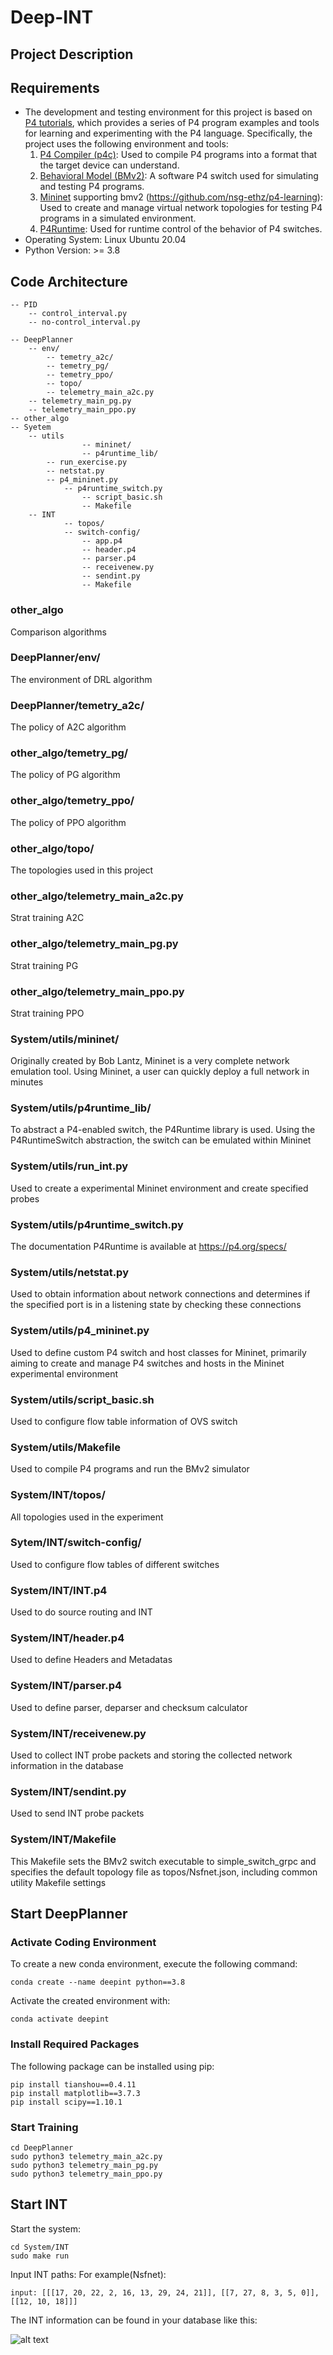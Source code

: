 # Deep-INT
## Project Description

## Requirements
- The development and testing environment for this project is based on [P4 tutorials](https://github.com/p4lang/tutorials/tree/master), which provides a series of P4 program examples and tools for learning and experimenting with the P4 language. Specifically, the project uses the following environment and tools:
  1. [P4 Compiler (p4c)](https://github.com/p4lang/p4c): Used to compile P4 programs into a format that the target device can understand.
  2. [Behavioral Model (BMv2)](https://github.com/p4lang/behavioral-model/blob/main/docs/simple_switch.md): A software P4 switch used for simulating and testing P4 programs. 
  3. [Mininet](https://github.com/mininet/mininet) supporting bmv2 (https://github.com/nsg-ethz/p4-learning): Used to create and manage virtual network topologies for testing P4 programs in a simulated environment.
  4. [P4Runtime](https://p4.org/specs/): Used for runtime control of the behavior of P4 switches.
- Operating System: Linux Ubuntu 20.04
- Python Version: >= 3.8
## Code Architecture
```
-- PID
	-- control_interval.py
	-- no-control_interval.py

-- DeepPlanner
	-- env/
        -- temetry_a2c/
        -- temetry_pg/
        -- temetry_ppo/
        -- topo/
        -- telemetry_main_a2c.py
	-- telemetry_main_pg.py
	-- telemetry_main_ppo.py
-- other_algo
-- Syetem
	-- utils
                -- mininet/
                -- p4runtime_lib/
		-- run_exercise.py
		-- netstat.py
		-- p4_mininet.py
        	-- p4runtime_switch.py
                -- script_basic.sh
                -- Makefile
	-- INT
	        -- topos/
	        -- switch-config/
                -- app.p4
                -- header.p4
                -- parser.p4
                -- receivenew.py
                -- sendint.py
                -- Makefile

```
### other_algo
Comparison algorithms
### DeepPlanner/env/
The environment of DRL algorithm
### DeepPlanner/temetry_a2c/
The policy of A2C algorithm
### other_algo/temetry_pg/
The policy of PG algorithm
### other_algo/temetry_ppo/
The policy of PPO algorithm
### other_algo/topo/
The topologies used in this project
### other_algo/telemetry_main_a2c.py
Strat training A2C
### other_algo/telemetry_main_pg.py
Strat training PG
### other_algo/telemetry_main_ppo.py
Strat training PPO
### System/utils/mininet/
Originally created by Bob Lantz, Mininet is a very complete network emulation tool. Using Mininet, a user can quickly deploy a full network in minutes
### System/utils/p4runtime_lib/
To abstract a P4-enabled switch, the P4Runtime library is used. Using the P4RuntimeSwitch abstraction, the switch can be emulated within Mininet
### System/utils/run_int.py
Used to create a experimental Mininet environment and create specified probes
### System/utils/p4runtime_switch.py
The documentation P4Runtime is available at https://p4.org/specs/
### System/utils/netstat.py
Used to obtain information about network connections and determines if the specified port is in a listening state by checking these connections
### System/utils/p4_mininet.py
Used to define custom P4 switch and host classes for Mininet, primarily aiming to create and manage P4 switches and hosts in the Mininet experimental environment
### System/utils/script_basic.sh
Used to configure flow table information of OVS switch
### System/utils/Makefile
Used to compile P4 programs and run the BMv2 simulator
### System/INT/topos/
All topologies used in the experiment
### Sytem/INT/switch-config/
Used to configure flow tables of different switches
### System/INT/INT.p4
Used to do source routing and INT
### System/INT/header.p4
Used to define Headers and Metadatas
### System/INT/parser.p4
Used to define parser, deparser and checksum calculator
### System/INT/receivenew.py
Used to collect INT probe packets and storing the collected network information in the database
### System/INT/sendint.py
Used to send INT probe packets
### System/INT/Makefile
This Makefile sets the BMv2 switch executable to simple_switch_grpc and specifies the default topology file as topos/Nsfnet.json, including common utility Makefile settings

## Start DeepPlanner
### Activate Coding Environment
To create a new conda environment, execute the following command:
```
conda create --name deepint python==3.8
```
Activate the created environment with:
```
conda activate deepint
```
### Install Required Packages
The following package can be installed using pip:
```
pip install tianshou==0.4.11
pip install matplotlib==3.7.3
pip install scipy==1.10.1
```
### Start Training
```
cd DeepPlanner
sudo python3 telemetry_main_a2c.py
sudo python3 telemetry_main_pg.py
sudo python3 telemetry_main_ppo.py
```
## Start INT
Start the system:
```
cd System/INT
sudo make run
```
Input INT paths:
For example(Nsfnet):
```
input: [[[17, 20, 22, 2, 16, 13, 29, 24, 21]], [[7, 27, 8, 3, 5, 0]], [[12, 10, 18]]]
```
The INT information can be found in your database like this:

![alt text](image.png)